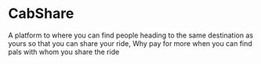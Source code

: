 # CabShare
A platform to where you can find people heading to the same destination as yours so that you can share your ride,
Why pay for more when you can find pals with whom you share the ride 
